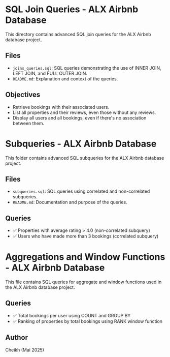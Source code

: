 # SQL Join Queries - ALX Airbnb Database

This directory contains advanced SQL join queries for the ALX Airbnb database project.

## Files
- `joins_queries.sql`: SQL queries demonstrating the use of INNER JOIN, LEFT JOIN, and FULL OUTER JOIN.
- `README.md`: Explanation and context of the queries.

## Objectives
- Retrieve bookings with their associated users.
- List all properties and their reviews, even those without any reviews.
- Display all users and all bookings, even if there's no association between them.

# Subqueries - ALX Airbnb Database

This folder contains advanced SQL subqueries for the ALX Airbnb database project.

## Files
- `subqueries.sql`: SQL queries using correlated and non-correlated subqueries.
- `README.md`: Documentation and purpose of the queries.

## Queries
- ✅ Properties with average rating > 4.0 (non-correlated subquery)
- ✅ Users who have made more than 3 bookings (correlated subquery)

# Aggregations and Window Functions - ALX Airbnb Database

This file contains SQL queries for aggregate and window functions used in the ALX Airbnb database project.

## Queries
- ✅ Total bookings per user using COUNT and GROUP BY
- ✅ Ranking of properties by total bookings using RANK window function

## Author
Cheikh (Mai 2025)